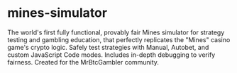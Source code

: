 # mines-simulator
The world's first fully functional, provably fair Mines simulator for strategy testing and gambling education, that perfectly replicates the "Mines" casino game's crypto logic. Safely test strategies with Manual, Autobet, and custom JavaScript Code modes. Includes in-depth debugging to verify fairness. Created for the MrBtcGambler community.
